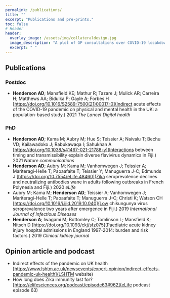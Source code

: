 ```yaml
---
permalink: /publications/
title: ""
excerpt: "Publications and pre-prints."
toc: false
# Header
header:
  overlay_image: /assets/img/collateraldesign.jpg
  image_description: "A plot of GP consultations over COVID-19 locakdown"
  excerpt: " "
---
```


## Publications

### Postdoc
* **Henderson AD**; Mansfield KE; Mathur R; Tazare J; Mulick AR; Carreira H; Matthews AA; Bidulka P; Gayle A; Forbes H [https://doi.org/10.1016/S2589-7500(21)00017-0](Indirect acute effects of the COVID-19 pandemic on physical and mental health in the UK: a population-based study.) 2021 _The Lancet Digital health_

### PhD
* **Henderson AD**; Kama M; Aubry M; Hue S; Teissier A; Naivalu T; Bechu VD; Kailawadoko J; Rabukawaqa I; Sahukhan A [https://doi.org/10.1038/s41467-021-21788-y](Interactions between timing and transmissibility explain diverse flavivirus dynamics in Fiji.) 2021 _Nature communications_
* **Henderson AD**; Aubry M; Kama M; Vanhomwegen J; Teissier A; Mariteragi-Helle T; Paoaafaite T; Teissier Y; Manuguerra J-C; Edmunds J [https://doi.org/10.7554/eLife.48460](Zika seroprevalence declines and neutralizing antibodies wane in adults following outbreaks in French Polynesia and Fiji.) 2020 _eLife_
*  Aubry M; Kama M; **Henderson AD**; Teissier A; Vanhomwegen J; Mariteragi-Helle T; Paoaafaite T; Manuguerra J-C; Christi K; Watson CH [https://doi.org/10.1016/j.ijid.2019.10.040](Low chikungunya virus seroprevalence two years after emergence in Fiji.) 2019 _International Journal of Infectious Diseases_
* **Henderson A**; Iwagami M; Bottomley C; Tomlinson L; Mansfield K; Nitsch D [https://doi.org/10.1093/ckj/sfz075](Paediatric acute kidney injury hospital admissions in England 1997-2014: burden and risk factors.) 2019 _Clinical kidney journal_

## Opinion article and podcast
* Indirect effects of the pandemic on UK health [https://www.lshtm.ac.uk/newsevents/expert-opinion/indirect-effects-pandemic-uk-health](LSHTM website)
* How long does Zika immunity last for? [https://elifesciences.org/podcast/episode63#962](eLife podcast episode 63) 


